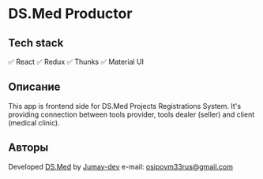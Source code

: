 # DS.Med Productor

## Tech stack

:white_check_mark: React
:white_check_mark: Redux
:white_check_mark: Thunks
:white_check_mark: Material UI

## Описание

This app is frontend side for DS.Med Projects Registrations System. It's providing connection between tools provider, tools dealer (seller) and client (medical clinic). 

## Авторы

Developed [DS.Med](https://ds-med.ru) by [Jumay-dev](https://vk.com/operator121) e-mail: osipovm33rus@gmail.com